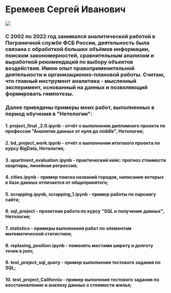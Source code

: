 # **Еремеев Сергей Иванович**

![](https://drive.google.com/uc?export=view&id=1iGDTdi_aKfRQ-9InJpTCnWJrBpPxdxyL)

### С 2002 по 2022 год занимался аналитической работой в Пограничной службе ФСБ России, деятельность была связана с обработкой больших объёмов информации, поиском закономерностей, сравнительным анализом и выработкой рекомендаций по выбору объектов воздействия. Имею опыт правоприменительной деятельности и организационно-плановой работы. Считаю, что главный инструмент аналитика - мысленный эксперимент, основанный на данных и позволяющий формировать гимпотезы.
### Далее приведены примеры моих работ, выполненных в период обучения в "Нетологии":
#### 1.   project_final _2.0.ipynb - отчёт о выполнении дипломного проекта по профессии "Аналитик данных от нуля до middle", Нетология;
#### 2.   bd_project_work.ipynb - отчёт о выполнении итогового проекта по курсу BigData, Нетология;
#### 3.   apartment_evaluation.ipynb - практический кейс: прогноз стоимости квартиры, линейная регрессия;
#### 4.   cities.ipynb - пример поиска названий городов, написание которых в базе данных отличается от общепринятого;
#### 5.   scrapping.ipynb, scrapping_1.ipynb - пример работы по парсингу сайта;
#### 6.   sql_project -  проектная работа по курсу "SQL и получение данных", Нетология;
#### 7.   statistics - примеры выполнения работ по элементам математической статистики;
#### 8.   replasing_position.ipynb - поменять местами широту и долготу точек в json;
#### 9.   test_project_sql_query - пример выполнения тестового задания по SQL;
#### 10.  test_project_California - пример выполения тестового задания по восстановлению и анализу данных о стоимости жилья;
